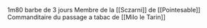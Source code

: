 1m80 barbe de 3 jours
Membre de la [[Sczarni]] de [[Pointesable]]
Commanditaire du passage a tabac de [[Milo le Tarin]]